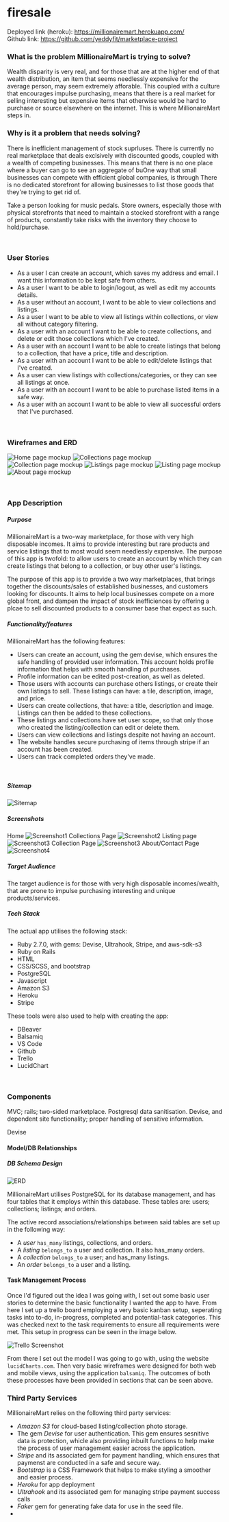 # firesale

Deployed link (heroku):  https://millionairemart.herokuapp.com/ <br>
Github link: https://github.com/yeddyfit/marketplace-project
<br>

### What is the problem MillionaireMart is trying to solve?


Wealth disparity is very real, and for those that are at the higher end of that wealth distribution, an item that seems needlessly expensive for the average person, may seem extremely afforable. This coupled with a culture that encourages impulse purchasing, means that there is a real market for selling interesting but expensive items that otherwise would be hard to purchase or source elsewhere on the internet. This is where MillionaireMart steps in. 


### Why is it a problem that needs solving?
There is inefficient management of stock suprluses. There is currently no real marketplace that deals exclsively with discounted goods, coupled with a wealth of competing businesses. This means that there is no one place where a buyer can go to see an aggregate of buOne way that small businesses can compete with efficient global companies, is through There is no dedicated storefront for allowing businesses to list those goods that they're trying to get rid of. 

Take a person looking for music pedals. Store owners, especially those with physical storefronts that need to maintain a stocked storefront with a range of products, constantly take risks with the inventory they choose to hold/purchase.  


<br>

### User Stories
- As a user I can create an account, which saves my address and email. I want this information to be kept safe from others. 
- As a user I want to be able to login/logout, as well as edit my accounts details.
- As a user without an account, I want to be able to view collections and listings.
- As a user I want to be able to view all listings within collections, or view all without category filtering.
- As a user with an account I want to be able to create collections, and delete or edit those collections which I've created.
- As a user with an account I want to be able to create listings that belong to a collection, that have a price, title and description.
- As a user with an account I want to be able to edit/delete listings that I've created. 
- As a user can view listings with collections/categories, or they can see all listings at once.
- As a user with an account I want to be able to purchase listed items in a safe way. 
- As a user with an account I want to be able to view all successful orders that I've purchased.

<br>




### Wireframes and ERD
![Home page mockup](../docs/marketplace_wireframes/New%20Wireframe%201.png)
![Collections page mockup](../docs/marketplace_wireframes/New%20Wireframe%202.png)
![Collection page mockup](../docs/marketplace_wireframes/New%20Wireframe%203.png)
![Listings page mockup](../docs/marketplace_wireframes/New%20Wireframe%204.png)
![Listing page mockup](../docs/marketplace_wireframes/New%20Wireframe%205.png)
![About page mockup](../docs/marketplace_wireframes/New%20Wireframe%206.png)

<br>

### App Description
##### Purpose
MillionaireMart is a two-way marketplace, for those with very high disposable incomes. It aims to provide interesting but rare products and service listings that to most would seem needlessly expensive. The purpose of this app is twofold: to allow users to create an account by which they can create listings that belong to a collection, or buy other user's listings.  

The purpose of this app is to provide a two way marketplaces, that brings together the discounts/sales of established businesses, and customers looking for discounts. It aims to help local businesses compete on a more global front, and dampen the impact of stock inefficiences by offering a plcae to sell discounted products to a consumer base that expect as such.

##### Functionality/features
MillionaireMart has the following features:
- Users can create an account, using the gem devise, which ensures the safe handling of provided user information. This account holds profile information that helps with smooth handling of purchases.
- Profile information can be edited post-creation, as well as deleted. 
- Those users with accounts can purchase others listings, or create their own listings to sell. These listings can have: a tile, description, image, and price. 
- Users can create collections, that have: a title, description and image. Listings can then be added to these collections.
- These listings and collections have set user scope, so that only those who created the listing/collection can edit or delete them. 
- Users can view collections and listings despite not having an account.
- The website handles secure purchasing of items through stripe if an account has been created.
- Users can track completed orders they've made.
<br>


##### Sitemap
![Sitemap](../docs/millionaireMart%20Sitemap.jpeg)
<br>

##### Screenshots
Home
![Screenshot1](../docs/screenshots/screenshot1.png)
Collections Page
![Screenshot2](../docs/screenshots/screenshot2.png)
Listing page
![Screenshot3](../docs/screenshots/screenshot3.png)
Collection Page
![Screenshot3](../docs/screenshots/screenshot5.png)
About/Contact Page
![Screenshot4](../docs/screenshots/screenshot4.png)
<br>

##### Target Audience
The target audience is for those with very high disposable incomes/wealth, that are prone to impulse purchasing interesting and unique products/services.
<br>

##### Tech Stack
The actual app utilises the following stack:
- Ruby 2.7.0, with gems: Devise, Ultrahook, Stripe, and aws-sdk-s3
- Ruby on Rails
- HTML
- CSS/SCSS, and bootstrap
- PostgreSQL
- Javascript
- Amazon S3
- Heroku
- Stripe

These tools were also used to help with creating the app:
- DBeaver
- Balsamiq
- VS Code
- Github
- Trello
- LucidChart
<br>

### Components
MVC; rails; two-sided marketplace.
Postgresql data sanitisation.
Devise, and dependent site functionality; proper handling of sensitive information.

Devise 

#### Model/DB Relationships
##### DB Schema Design
![ERD](../docs/marketplace_ERD.png)
<br>

MillionaireMart utilises PostgreSQL for its database management, and has four tables that it employs within this database. These tables are: users; collections; listings; and orders. <br>

The active record associations/relationships between said tables are set up in the following way:
- A *user* `has_many` listings, collections, and orders.
- A *listing* `belongs_to` a user and collection. It also has_many orders.
- A *collection* `belongs_to` a user; and has_many listings.
- An *order* `belongs_to` a user and a listing.




#### Task Management Process
Once I'd figured out the idea I was going with, I set out some basic user stories to determine the basic functionality I wanted the app to have. From here I set up a trello board employing a very basic kanban setup, seperating tasks into to-do, in-progress, completed and potential-task categories. This was checked next to the task requirements to ensure all requirements were met. This setup in progress can be seen in the image below. 

![Trello Screenshot](../docs/marketplace_trello_board.png)

From there I set out the model I was going to go with, using the website `lucidCharts.com`.
Then very basic wireframes were designed for both web and mobile views, using the application `balsamiq`. The outcomes of both these processes have been provided in sections that can be seen above. 



### Third Party Services
MillionaireMart relies on the following third party services:

- *Amazon S3* for cloud-based listing/collection photo storage.
- The gem *Devise* for user authentication. This gem ensures sesnitive data is protection, whicle also providing inbuilt functions to help make the process of user management easier across the application.
- *Stripe* and its associated gem for payment handling, which ensures that paymenst are conducted in a safe and secure way.
- *Bootstrap* is a CSS Framework that helps to make styling a smoother and easier process. 
- *Heroku* for app deployment
- *Ultrahook* and its associated gem for managing stripe payment success calls
- *Faker* gem for generating fake data for use in the seed file.
- 








